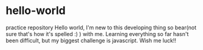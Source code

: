 # hello-world
practice repository
Hello world, I'm new to this developing thing so bear(not sure that's how it's spelled :) ) with me. 
Learning everything so far hasn't been difficult, but my biggest challenge is javascript. Wish me luck!!
